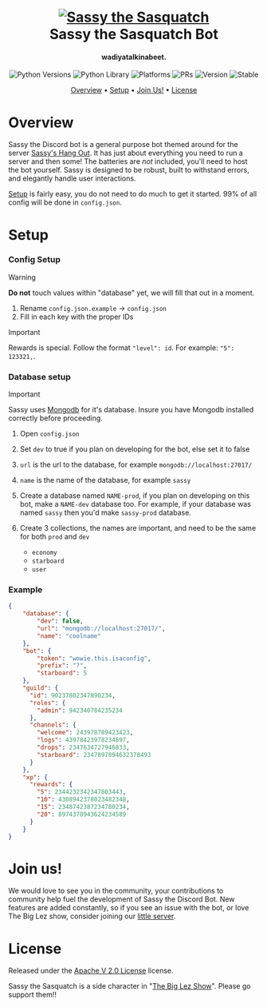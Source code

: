<h1 align="center">
    <br>
    <a href="https://www.youtube.com/watch?v=9OmR0ypCyOU"><img src="https://i.ytimg.com/vi/QvIgmc2G6lk/maxresdefault.jpg" alt="Sassy the Sasquatch"></a>
    <br>
    Sassy the Sasquatch Bot
    <br>
</h1>

<h4 align="center">wadiyatalkinabeet.</h4>

<p align="center">
    <img alt="Python Versions" src="https://img.shields.io/badge/Python-3.9 | 3.10 | 3.11 | 3.12-yellow">
    <img alt="Python Library" src="https://img.shields.io/badge/Library-discord.py-blue">
    <img alt="Platforms" src="https://img.shields.io/badge/Platforms-Windows 10 | Linux (Debian)-green">
    <img alt="PRs" src="https://img.shields.io/badge/PRs-welcome-green">
    <img alt="Version" src="https://img.shields.io/badge/Version-1.6.5-green">
    <img alt="Stable" src="https://img.shields.io/badge/Status-Stable-green">
</p>


[//]: # (Quick Menu)

<p align="center">
    <a href="#overview">Overview</a>
    •
    <a href="#setup">Setup</a>
    •
    <a href="#join-us">Join Us!</a>
    •
    <a href="#license">License</a>
</p>

# Overview

Sassy the Discord bot is a general purpose bot themed around for the server [Sassy's Hang Out](https://discord.gg/HxFxPF3n25). It has just about everything you need to run a server and then some! The batteries are *not* included, you'll need to host the bot yourself. Sassy is designed to be robust, built to withstand errors, and elegantly handle user interactions.

[Setup](#setup) is fairly easy, you do not need to do much to get it started. 99% of all config will be done in `config.json`.



# Setup

### Config Setup
> [!WARNING]
> **Do not** touch values within "database" yet, we will fill that out in a moment.

1. Rename `config.json.example` -> `config.json`
2. Fill in each key with the proper IDs

> [!IMPORTANT]
> Rewards is special. Follow the format `"level": id`. For example: `"5": 123321,`.

### Database setup

> [!IMPORTANT]
> Sassy uses [Mongodb](https://www.mongodb.com/) for it's database. Insure you have Mongodb installed correctly before proceeding.

1. Open `config.json`
2. Set `dev` to true if you plan on developing for the bot, else set it to false
3. `url` is the url to the database, for example `mongodb://localhost:27017/`
4. `name` is the name of the database, for example `sassy`

5. Create a database named `NAME-prod`, if you plan on developing on this bot, make a `NAME-dev` database too. For example, if your database was named `sassy` then you'd make `sassy-prod` database.
6. Create 3 collections, the names are important, and need to be the same for both `prod` and `dev`
    * `economy`
    * `starboard`
    * `user`


### Example
```json
{
    "database": {
        "dev": false,
        "url": "mongodb://localhost:27017/",
        "name": "coolname" 
    },
    "bot": {
        "token": "wowie.this.isaconfig",
        "prefix": "?",
        "starboard": 5
    },
    "guild": {
      "id": 90237802347890234,
      "roles": {
        "admin": 942340784235234
      },
      "channels": {
        "welcome": 243978789423423,
        "logs": 43978423978234897,
        "drops": 2347634727946833,
        "starboard": 2347897894632378493
      }
    },
    "xp": {
      "rewards": {
        "5": 2344232342347803443,
        "10": 4308942378023482348,
        "15": 2348742387234780234,
        "20": 8974378943624234589
      }
    }
}
```


# Join us!
We would love to see you in the community, your contributions to community help fuel the development of Sassy the Discord Bot. New features are added constantly, so if you see an issue with the bot, or love The Big Lez show, consider joining our [little server](https://discord.gg/HxFxPF3n25).


# License
Released under the [Apache V 2.0 License](LICENSE) license.

Sassy the Sasquatch is a side character in "[The Big Lez Show](https://www.youtube.com/@THEBIGLEZSHOWOFFICIAL)". Please go support them!!
